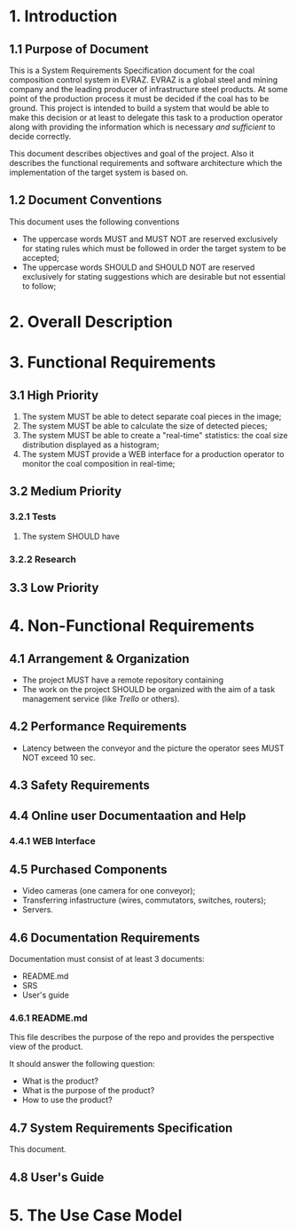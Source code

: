 # 1. Introduction

## 1.1 Purpose of Document

This is a System Requirements Specification document for the coal composition control system in EVRAZ. EVRAZ is a global steel
and mining company and the leading producer of infrastructure steel products. At some point of the production process it must be
decided if the coal has to be ground. This project is intended to build a system that would be able to make this decision or at
least to delegate this task to a production operator along with providing the information which is necessary _and
sufficient_ to decide correctly.

This document describes objectives and goal of the project. Also it describes the functional requirements
 and software architecture which the implementation of the target system is based on.

## 1.2 Document Conventions

This document uses the following conventions

- The uppercase words MUST and MUST NOT are reserved exclusively for stating rules which must be followed in order the target
system to be accepted;
- The uppercase words SHOULD and SHOULD NOT are reserved exclusively for stating suggestions which are desirable but not essential
to follow;

# 2. Overall Description

# 3. Functional Requirements

## 3.1 High Priority

1. The system MUST be able to detect separate coal pieces in the image;
2. The system MUST be able to calculate the size of detected pieces;
3. The system MUST be able to create a "real-time" statistics: the coal size distribution displayed as a histogram;
4. The system MUST provide a WEB interface for a production operator to monitor the coal composition in real-time;

## 3.2 Medium Priority

### 3.2.1 Tests

1. The system SHOULD have

### 3.2.2 Research

## 3.3 Low Priority

# 4. Non-Functional Requirements

## 4.1 Arrangement & Organization

- The project MUST have a remote repository containing
- The work on the project SHOULD be organized with the aim of a task management service (like _Trello_ or others).

## 4.2 Performance Requirements

- Latency between the conveyor and the picture the operator sees MUST NOT exceed 10 sec.

## 4.3 Safety Requirements

## 4.4 Online user Documentaation and Help

### 4.4.1 WEB Interface

## 4.5 Purchased Components

- Video cameras (one camera for one conveyor);
- Transferring infastructure (wires, commutators, switches, routers);
- Servers.

## 4.6 Documentation Requirements

Documentation must consist of at least 3 documents:

- README.md
- SRS
- User's guide

### 4.6.1 README.md

This file describes the purpose of the repo and provides the perspective view of the product.

It should answer the following question:

- What is the product?
- What is the purpose of the product?
- How to use the product?

## 4.7 System Requirements Specification

This document.

## 4.8 User's Guide

# 5. The Use Case Model
